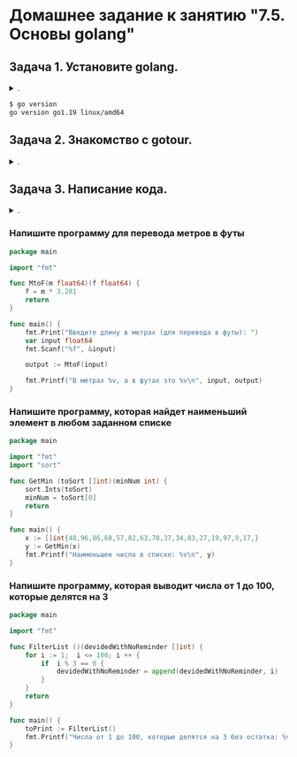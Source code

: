 
# Домашнее задание к занятию "7.5. Основы golang"

## Задача 1. Установите golang.

<details><summary>.</summary>

> 1. Воспользуйтесь инструкций с официального сайта: [https://golang.org/](https://golang.org/).
> 2. Так же для тестирования кода можно использовать песочницу: [https://play.golang.org/](https://play.golang.org/).

</details>

```bash
$ go version
go version go1.19 linux/amd64
```

## Задача 2. Знакомство с gotour.


<details><summary>.</summary>

> У Golang есть обучающая интерактивная консоль [https://tour.golang.org/](https://tour.golang.org/). 
> Рекомендуется изучить максимальное количество примеров. В консоли уже написан необходимый код, осталось только с ним ознакомиться и поэкспериментировать как написано в инструкции в левой части экрана.  

</details>

## Задача 3. Написание кода. 

<details><summary>.</summary>

> Цель этого задания закрепить знания о базовом синтаксисе языка. Можно использовать редактор кода на своем компьютере, либо использовать песочницу: [https://play.golang.org/](https://play.golang.org/).
> 
> 1. Напишите программу для перевода метров в футы (1 фут = 0.3048 метр). Можно запросить исходные данные 
> у пользователя, а можно статически задать в коде.
>     Для взаимодействия с пользователем можно использовать функцию `Scanf`:
>     ```
>     package main
>     
>     import "fmt"
>     
>     func main() {
>         fmt.Print("Enter a number: ")
>         var input float64
>         fmt.Scanf("%f", &input)
>     
>         output := input * 2
>     
>         fmt.Println(output)    
>     }
>     ```
>  
> 1. Напишите программу, которая найдет наименьший элемент в любом заданном списке, например:
>     ```
>     x := []int{48,96,86,68,57,82,63,70,37,34,83,27,19,97,9,17,}
>     ```
> 1. Напишите программу, которая выводит числа от 1 до 100, которые делятся на 3. То есть `(3, 6, 9, …)`.
> 
> В виде решения ссылку на код или сам код. 

</details>

### Напишите программу для перевода метров в футы

```go
package main

import "fmt"

func MtoF(m float64)(f float64) {
    f = m * 3.281
    return
}

func main() {
    fmt.Print("Введите длину в метрах (для перевода в футы): ")
    var input float64
    fmt.Scanf("%f", &input)

    output := MtoF(input)

    fmt.Printf("В метрах %v, а в футах это %v\n", input, output)
}
```

### Напишите программу, которая найдет наименьший элемент в любом заданном списке

```go
package main

import "fmt"
import "sort"

func GetMin (toSort []int)(minNum int) {
	sort.Ints(toSort)
	minNum = toSort[0]
	return
}

func main() {
	x := []int{48,96,86,68,57,82,63,70,37,34,83,27,19,97,9,17,}
	y := GetMin(x)
	fmt.Printf("Наименьшее число в списке: %v\n", y)
}
```

### Напишите программу, которая выводит числа от 1 до 100, которые делятся на 3

```go
package main

import "fmt"

func FilterList ()(devidedWithNoReminder []int) {
	for i := 1;  i <= 100; i ++ {
		if	i % 3 == 0 { 
			devidedWithNoReminder = append(devidedWithNoReminder, i)
		}
	}	
	return
}

func main() {
	toPrint := FilterList()
	fmt.Printf("Числа от 1 до 100, которые делятся на 3 без остатка: %v\n", toPrint)
}
```

